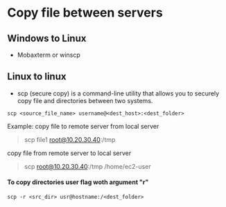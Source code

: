 # Copy file between servers

## Windows to Linux
* Mobaxterm or winscp

## Linux to linux

* scp (secure copy) is a command-line utility that allows you to securely copy file and directories between two systems.

```
scp <source_file_name> username@<dest_host>:<dest_folder>
```

Example:
copy file to remote server from local server
> scp file1 root@10.20.30.40:/tmp

copy file from remote server to local server
>scp root@10.20.30.40:/tmp /home/ec2-user

#### To copy directories user flag woth argument "r"

```
scp -r <src_dir> usr@hostname:/<dest_folder>
```
